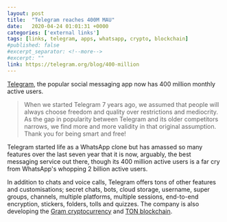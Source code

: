 ```yaml
---
layout: post
title:  "Telegram reaches 400M MAU"
date:   2020-04-24 01:01:31 +0000
categories: ['external links']
tags: [links, telegram, apps, whatsapp, crypto, blockchain]
#published: false
#excerpt_separator: <!--more-->
#excerpt: ""
link: https://telegram.org/blog/400-million
---
```



[Telegram](https://telegram.org), the popular social messaging app now has 400 million monthly active users.

> When we started Telegram 7 years ago, we assumed that people will always choose freedom and quality over restrictions and mediocrity. As the gap in popularity between Telegram and its older competitors narrows, we find more and more validity in that original assumption. Thank you for being smart and free!

Telegram started life as a WhatsApp clone but has amassed so many features over the last seven year that it is now, arguably, the best messaging service out there, though its 400 million active users is a far cry from WhatsApp's whopping 2 billion active users. 

In addition to chats and voice calls, Telegram offers tons of other features and customisations; secret chats, bots, cloud storage, username, super groups, channels, multiple platforms, multiple sessions, end-to-end encryption, stickers, folders, tolls and quizzes. The company is also developing the [Gram cryptocurrency](https://ico-telegram.org/#what-is-gram) and [TON blockchain](https://ton.org/ton.pdf).